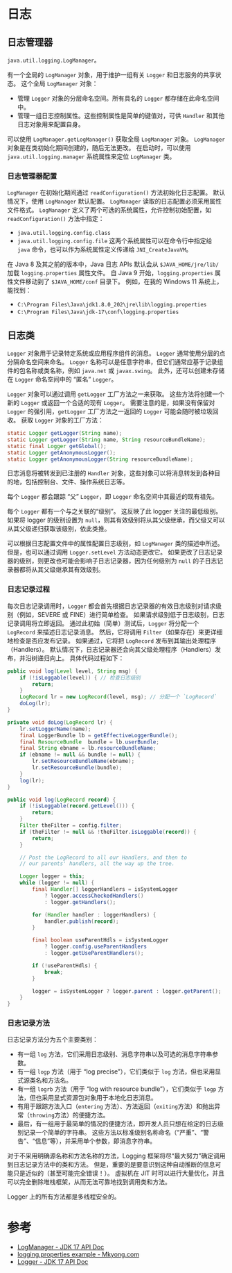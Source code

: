 # 日志

## 日志管理器
`java.util.logging.LogManager`。

有一个全局的 `LogManager` 对象，用于维护一组有关 `Logger` 和日志服务的共享状态。
这个全局 `LogManager` 对象：
- 管理 `Logger` 对象的分层命名空间。所有具名的 `Logger` 都存储在此命名空间中。
- 管理一组日志控制属性。这些控制属性是简单的键值对，可供 `Handler` 和其他日志对象用来配置自身。

可以使用 `LogManager.getLogManager()` 获取全局 `LogManager` 对象。
`LogManager` 对象是在类初始化期间创建的，随后无法更改。
在启动时，可以使用 `java.util.logging.manager` 系统属性来定位 `LogManager` 类。

### 日志管理器配置
`LogManager` 在初始化期间通过 `readConfiguration()` 方法初始化日志配置。
默认情况下，使用 `LogManager` 默认配置。
`LogManager` 读取的日志配置必须采用属性文件格式。
`LogManager` 定义了两个可选的系统属性，允许控制初始配置，如 `readConfiguration()` 方法中指定：
- `java.util.logging.config.class`
- `java.util.logging.config.file`
这两个系统属性可以在命令行中指定给 `java` 命令，也可以作为系统属性定义传递给 `JNI_CreateJavaVM`。

在 Java 8 及其之前的版本中，Java 日志 APIs 默认会从 `$JAVA_HOME/jre/lib/` 加载 `logging.properties` 属性文件。
自 Java 9 开始，`logging.properties` 属性文件移动到了 `$JAVA_HOME/conf` 目录下。
例如，在我的 Windows 11 系统上，能找到：
- `C:\Program Files\Java\jdk1.8.0_202\jre\lib\logging.properties`
- `C:\Program Files\Java\jdk-17\conf\logging.properties`

## 日志类
`Logger` 对象用于记录特定系统或应用程序组件的消息。
`Logger` 通常使用分层的点分隔命名空间来命名。
`Logger` 名称可以是任意字符串，但它们通常应基于记录组件的包名称或类名称，例如 `java.net` 或 `javax.swing`。
此外，还可以创建未存储在 `Logger` 命名空间中的 “匿名” `Logger`。

`Logger` 对象可以通过调用 `getLogger` 工厂方法之一来获取。
这些方法将创建一个新的 `Logger` 或返回一个合适的现有 `Logger`。
需要注意的是，如果没有保留对 `Logger` 的强引用，`getLogger` 工厂方法之一返回的 `Logger` 可能会随时被垃圾回收。
获取 `Logger` 对象的工厂方法：
```java
static Logger getLogger(String name);
static Logger getLogger(String name, String resourceBundleName);
static final Logger getGlobal();
static Logger getAnonymousLogger();
static Logger getAnonymousLogger(String resourceBundleName);
```

日志消息将被转发到已注册的 `Handler` 对象，这些对象可以将消息转发到各种目的地，包括控制台、文件、操作系统日志等。

每个 `Logger` 都会跟踪 “父” `Logger`，即 `Logger` 命名空间中其最近的现有祖先。

每个 `Logger` 都有一个与之关联的“级别”。
这反映了此 logger 关注的最低级别。
如果将 logger 的级别设置为 `null`，则其有效级别将从其父级继承，而父级又可以从其父级递归获取该级别，依此类推。

可以根据日志配置文件中的属性配置日志级别，如 `LogManager` 类的描述中所述。
但是，也可以通过调用 `Logger.setLevel` 方法动态更改它。
如果更改了日志记录器的级别，则更改也可能会影响子日志记录器，因为任何级别为 `null` 的子日志记录器都将从其父级继承其有效级别。

### 日志记录过程
每次日志记录调用时，`Logger` 都会首先根据日志记录器的有效日志级别对请求级别（例如，SEVERE 或 FINE）进行简单检查。
如果请求级别低于日志级别，日志记录调用将立即返回。
通过此初始（简单）测试后，`Logger` 将分配一个 `LogRecord` 来描述日志记录消息。
然后，它将调用 `Filter`（如果存在）来更详细地检查是否应发布记录。
如果通过，它将把 `LogRecord` 发布到其输出处理程序（Handlers）。
默认情况下，日志记录器还会向其父级处理程序（Handlers）发布，并沿树递归向上。
具体代码过程如下：
```java
public void log(Level level, String msg) {
    if (!isLoggable(level)) { // 检查日志级别
        return;
    }
    LogRecord lr = new LogRecord(level, msg); // 分配一个 `LogRecord`
    doLog(lr);
}

private void doLog(LogRecord lr) {
    lr.setLoggerName(name);
    final LoggerBundle lb = getEffectiveLoggerBundle();
    final ResourceBundle  bundle = lb.userBundle;
    final String ebname = lb.resourceBundleName;
    if (ebname != null && bundle != null) {
        lr.setResourceBundleName(ebname);
        lr.setResourceBundle(bundle);
    }
    log(lr);
}

public void log(LogRecord record) {
    if (!isLoggable(record.getLevel())) {
        return;
    }
    Filter theFilter = config.filter;
    if (theFilter != null && !theFilter.isLoggable(record)) {
        return;
    }

    // Post the LogRecord to all our Handlers, and then to
    // our parents' handlers, all the way up the tree.

    Logger logger = this;
    while (logger != null) {
        final Handler[] loggerHandlers = isSystemLogger
            ? logger.accessCheckedHandlers()
            : logger.getHandlers();

        for (Handler handler : loggerHandlers) {
            handler.publish(record);
        }

        final boolean useParentHdls = isSystemLogger
            ? logger.config.useParentHandlers
            : logger.getUseParentHandlers();

        if (!useParentHdls) {
            break;
        }

        logger = isSystemLogger ? logger.parent : logger.getParent();
    }
}
```

### 日志记录方法
日志记录方法分为五个主要类别：
- 有一组 `log` 方法，它们采用日志级别、消息字符串以及可选的消息字符串参数。
- 有一组 `logp` 方法（用于 “log precise”），它们类似于 `log` 方法，但也采用显式源类名和方法名。
- 有一组 `logrb` 方法（用于 “log with resource bundle”），它们类似于 `logp` 方法，但也采用显式资源包对象用于本地化日志消息。
- 有用于跟踪方法入口（`entering` 方法）、方法返回（`exiting`方法）和抛出异常（`throwing`方法）的便捷方法。
- 最后，有一组用于最简单的情况的便捷方法，即开发人员只想在给定的日志级别记录一个简单的字符串。
这些方法以标准级别名称命名（“严重”、“警告”、“信息”等），并采用单个参数，即消息字符串。

对于不采用明确源名称和方法名称的方法，Logging 框架将尽“最大努力”确定调用到日志记录方法中的类和方法。
但是，重要的是要意识到这种自动推断的信息可能只是近似的（甚至可能完全错误！）。
虚拟机在 JIT 时可以进行大量优化，并且可以完全删除堆栈框架，从而无法可靠地找到调用类和方法。

Logger 上的所有方法都是多线程安全的。

# 参考
- [LogManager - JDK 17 API Doc](https://docs.oracle.com/en/java/javase/17/docs/api/java.logging/java/util/logging/LogManager.html)
- [logging.properties example - Mkyong.com](https://mkyong.com/logging/logging-properties-example/)
- [Logger - JDK 17 API Doc](https://docs.oracle.com/en/java/javase/17/docs/api/java.logging/java/util/logging/Logger.html)